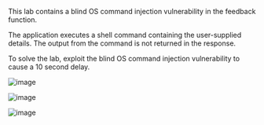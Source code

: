 This lab contains a blind OS command injection vulnerability in the feedback function.

The application executes a shell command containing the user-supplied details. The output from the command is not returned in the response.

To solve the lab, exploit the blind OS command injection vulnerability to cause a 10 second delay.

![image](https://github.com/udayk01/Web-Security/assets/52235763/bebf93ca-4b5c-4791-8db3-ef908480ea33)

![image](https://github.com/udayk01/Web-Security/assets/52235763/499a3272-5753-46e8-9e71-467e38597e38)

![image](https://github.com/udayk01/Web-Security/assets/52235763/d79add63-ecf0-495f-a66c-ff23a23379a7)

